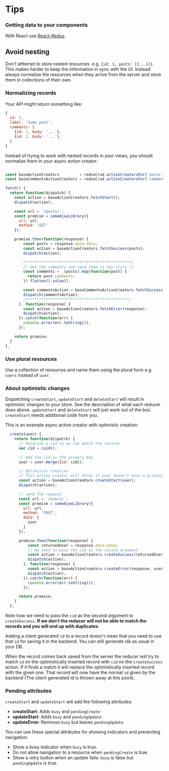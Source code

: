 # Tips

### Getting data to your components

With React use [React-Redux](https://github.com/rackt/react-redux).

## Avoid nesting

Don't atttempt to store nested resources. e.g. `{id: 1, posts: [{...}]}`. This makes harder to keep the information in sync with the UI. Instead always normalize the resources when they arrive from the server and store them in collections of their own.

### Normalizing records

Your API might return something like:

```js
{
  id: 1,
  label: 'Some post',
  comments: [
    {id: 1, body: '...'},
    {id: 2, body: '...'},
  ]
}
```

Instead of trying to work with nested records in your views, you should normalize them in your async action creator:

```js

const baseActionCreators         = reduxCrud.actionCreatorsFor('posts');
const baseCommentsActionCreators = reduxCrud.actionCreatorsFor('comments');

fetch() {
  return function(dispatch) {
    const action = baseActionCreators.fetchStart();
    dispatch(action);

    const url = `/posts/`;
    const promise = someAjaxLibrary({
      url: url,
      method: 'GET'
    });

    promise.then(function(response) {
        const posts = response.data.data;
        const action = baseActionCreators.fetchSuccess(posts);
        dispatch(action);

        /***********************************************/
        /* Get the comments and send them to the store */
        const comments = _(posts).map(function(post) {
          return post.comments;
        }).flatten().value();

        const commentsAction = baseCommentsActionCreators.fetchSuccess(comments);
        dispatch(commentsAction);
        /**********************************************/
      }, function(response) {
        const action = baseActionCreators.fetchError(response);
        dispatch(action);
      }).catch(function(err) {
        console.error(err.toString());
      });

    return promise;
  }
},
```

### Use plural resources

Use a collection of resources and name them using the plural form e.g. `users` instead of `user`.

### About optimistic changes

Dispatching `createStart`, `updateStart` and `deleteStart` will result in optimistic changes to your store. See the description of what each reducer does above. `updateStart` and `deleteStart` will just work out of the box. `createStart` needs additional code from you.

This is an example async action creator with optimistic creation:

```js
  create(user) {
    return function(dispatch) {
      // Generate a cid so we can match the records
      var cid = cuid();

      // Add the cid as the primary key
      user = user.merge({id: cid});

      // Optimistic creation
      // This action creator will throw if user doesn't have a primary key
      const action = baseActionCreators.createStart(user);
      dispatch(action);

      // send the request
      const url = `/users/`;
      const promise = someAjaxLibrary({
        url: url,
        method: 'POST',
        data: {
          user
        }
      });

      promise.then(function(response) {
          const returnedUser = response.data.data;
          // We need to pass the cid as the second argument
          const action = baseActionCreators.createSuccess(returnedUser, cid);
          dispatch(action);
        }, function(response) {
          const action = baseActionCreators.createError(response, user);
          dispatch(action);
        }).catch(function(err) {
          console.error(err.toString());
        });

      return promise;
    }
  },
```

Note how we need to pass the `cid` as the second argument to `createSuccess`. __If we don't the reducer will not be able to match the records and you will end up with duplicates__.

Adding a client generated `id` to a record doesn't mean that you need to use that `id` for saving it in the backend. You can still generate ids as usual in your DB. 

When the record comes back saved from the server the reducer will try to match `id` on the optimistically inserted record with `cid` on the `createSuccess` action. If it finds a match it will replace the optimistically inserted record with the given one. That record will now have the normal `id` given by the backend (The client generated id is thrown away at this point).

### Pending attributes

`createStart` and `updateStart` will add the following attributes:

- **createStart**: Adds `busy` and `pendingCreate`
- **updateStart**: Adds `busy` and `pendingUpdate`
- **updateError**: Removes `busy` but leaves `pendingUpdate`

You can use these special attributes for showing indicators and preventing navigation:

- Show a busy indicator when `busy` is true.
- Do not allow navigation to a resource when `pendingCreate` is true.
- Show a _retry_ button when an update fails: `busy` is false but `pendingUpdate` is true.
